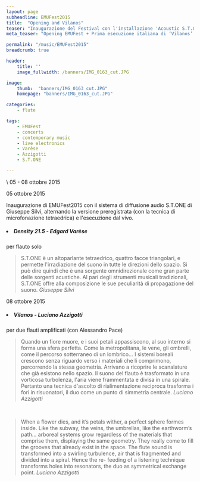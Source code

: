 ```yaml
---
layout: page
subheadline: EMUFest2015
title:  "Opening and Vilanos"
teaser: "Inaugurazione del Festival con l'installazione 'Acoustic S.T.ONE' di Giuseppe Silvi, Prima esecuzione italiana di ‘Vilanos’ del compositore argentino Luciano Azzigotti, per due flauti amplificati"
meta_teaser: "Opening EMUFest + Prima esecuzione italiana di ‘Vilanos’ di Luciano Azzigotti"

permalink: "/music/EMUFest2015"
breadcrumb: true

header:
    title: ''
    image_fullwidth: /banners/IMG_0163_cut.JPG

image:
    thumb:  "banners/IMG_0163_cut.JPG"
    homepage: "banners/IMG_0163_cut.JPG"

categories:
    - flute

tags:
    - EMUFest
    - concerts
    - contemporary music
    - live electronics
    - Varèse
    - Azzigotti
    - S.T.ONE

---
```

\\
05 - 08 ottobre 2015

05 ottobre 2015 <br>

Inaugurazione di EMUFest2015 con il sistema di diffusione audio S.T.ONE di Giuseppe Silvi, alternando la versione preregistrata (con la tecnica di microfonazione tetraedrica) e l'esecuzione dal vivo.

<h5><li>Density 21.5 - <em>Edgard Varèse</em></li></h5>
per flauto solo <br>

<blockquote>
S.T.ONE è un altoparlante tetraedrico, quattro facce triangolari, e permette l'irradiazione del suono in tutte le direzioni dello spazio. Si può dire quindi che è una sorgente omnidirezionale come gran parte delle sorgenti acustiche. Al pari degli strumenti musicali tradizionali, S.T.ONE offre alla composizione le sue peculiarità di propagazione del suono.
<cite>Giuseppe Silvi</cite></blockquote>


08 ottobre 2015  <br>

<h5><li>Vilanos - <em>Luciano Azzigotti</em></li></h5>
per due flauti amplificati (con Alessandro Pace) <br>

<blockquote>Quando un fiore muore, e i suoi petali appassiscono, al suo interno si forma una sfera perfetta. Come la metropolitana, le vene, gli ombrelli, come il percorso sotterraneo di un lombrico... I sistemi boreali crescono senza riguardo verso i materiali che li comprimono, percorrendo la stessa geometria. Arrivano a ricoprire le scanalature che già esistono nello spazio. Il suono del flauto è trasformato in una vorticosa turbolenza, l'aria viene frammentata e divisa in una spirale. Pertanto una tecnica d'ascolto di rialimentazione reciproca trasforma i fori in risuonatori, il duo come un punto di simmetria centrale.
<cite>Luciano Azzigotti</cite></blockquote>

<br>

<blockquote>When a flower dies, and it’s petals wither, a perfect sphere formes inside.
Like the subway, the veins, the umbrellas, like the earthworm’s path... arboreal systems grow regardless of the materials that comprise them, displaying the same geometry. They really come to fill the grooves that already exist in the space.
The flute sound is transformed into a swirling turbulence, air that is fragmented and divided into a spiral. Hence the re- feeding of a listening technique transforms holes into resonators, the duo as symmetrical exchange point.
<cite>Luciano Azzigotti</cite></blockquote>
